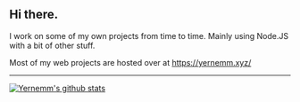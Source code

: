 ## Hi there.

I work on some of my own projects from time to time. Mainly using Node.JS with a bit of other stuff.

Most of my web projects are hosted over at https://yernemm.xyz/

---

[![Yernemm's github stats](https://github-readme-stats.vercel.app/api?username=Yernemm)](https://github.com/anuraghazra/github-readme-stats&theme=radical)
